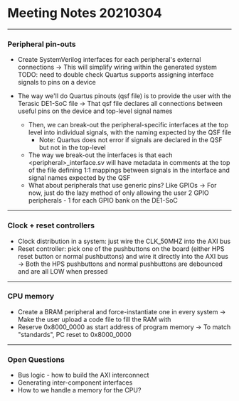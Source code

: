 # Meeting Notes 20210304
---
### Peripheral pin-outs ###
* Create SystemVerilog interfaces for each peripheral's external connections
    -> This will simplify wiring within the generated system
    TODO: need to double check Quartus supports assigning interface signals to pins on a device

* The way we'll do Quartus pinouts (qsf file) is to provide the user with the Terasic DE1-SoC file
    -> That qsf file declares all connections between useful pins on the device and top-level signal names
    * Then, we can break-out the peripheral-specific interfaces at the top level into individual signals, with the naming expected by the QSF file
        * Note: Quartus does not error if signals are declared in the QSF but not in the top-level
    * The way we break-out the interfaces is that each \<peripheral\>_interface.sv will have metadata in comments at the top of the file defining 1:1 mappings between signals in the interface and signal names expected by the QSF
    * What about peripherals that use generic pins? Like GPIOs
        -> For now, just do the lazy method of only allowing the user 2 GPIO peripherals - 1 for each GPIO bank on the DE1-SoC
---
### Clock + reset controllers ###
* Clock distribution in a system: just wire the CLK_50MHZ into the AXI bus
* Reset controller: pick one of the pushbuttons on the board (either HPS reset button or normal pushbuttons) and wire it directly into the AXI bus
    -> Both the HPS pushbuttons and normal pushbuttons are debounced and are all LOW when pressed
---

### CPU memory ###
* Create a BRAM peripheral and force-instantiate one in every system
    -> Make the user upload a code file to fill the RAM with
* Reserve 0x8000_0000 as start address of program memory
    -> To match "standards", PC reset to 0x8000_0000
---
### Open Questions ###
* Bus logic - how to build the AXI interconnect
* Generating inter-component interfaces
* How to we handle a memory for the CPU?
